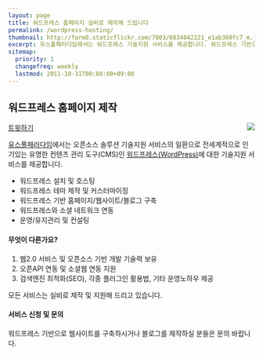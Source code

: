 ```yaml
---
layout: page
title: 워드프레스 홈페이지 실비로 제작해 드립니다
permalink: /wordpress-hosting/
thumbnail: http://farm8.staticflickr.com/7003/6834042221_e1ab360fc7_m.jpg
excerpt: 유스풀패러다임에서는 워드프레스 기술지원 서비스를 제공합니다. 워드프레스 기반으로 홈페이지를 제작하거나 블로그를 운영하실 분들은 문의 주세요.
sitemap:
  priority: 1
  changefreq: weekly
  lastmod: 2011-10-31T00:00:00+09:00
---
```


## 워드프레스 홈페이지 제작

<div class="fb-like" data-send="false" data-width="450" data-show-faces="false"></div>
<a href="https://twitter.com/share" class="twitter-share-button" data-lang="ko">트윗하기</a>
<script>!function(d,s,id){var js,fjs=d.getElementsByTagName(s)[0];if(!d.getElementById(id)){js=d.createElement(s);js.id=id;js.src="//platform.twitter.com/widgets.js";fjs.parentNode.insertBefore(js,fjs);}}(document,"script","twitter-wjs");</script>

<img src="http://farm8.staticflickr.com/7003/6834042221_e1ab360fc7_m.jpg" class="right" style="float: right;" />


[유스풀패러다임](/)에서는 오픈소스 솔루션 기술지원 서비스의 일환으로 전세계적으로 인기있는 유명한 컨텐츠 관리 도구(CMS)인 [워드프레스(WordPress)](http://wordpress.org/)에 대한 기술지원 서비스를 제공합니다.

* 워드프레스 설치 및 호스팅
* 워드프레스 테마 제작 및 커스터마이징
* 워드프레스 기반 홈페이지/웹사이트/블로그 구축
* 워드프레스와 소셜 네트워크 연동
* 운영/유지관리 및 컨설팅

#### 무엇이 다른가요?

1. 웹2.0 서비스 및 오픈소스 기반 개발 기술력 보유
2. 오픈API 연동 및 소셜웹 연동 지원
3. 검색엔진 최적화(SEO), 각종 플러그인 활용법, 기타 운영노하우 제공

모든 서비스는 실비로 제작 및 지원해 드리고 있습니다.

#### 서비스 신청 및 문의

워드프레스 기반으로 웹사이트를 구축하시거나 블로그를 제작하실 분들은 문의 바랍니다.

